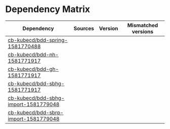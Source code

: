 # Dependency Matrix

Dependency | Sources | Version | Mismatched versions
---------- | ------- | ------- | -------------------
[cb-kubecd/bdd-spring-1581770488](https://github.com/cb-kubecd/bdd-spring-1581770488.git) |  | []() | 
[cb-kubecd/bdd-nh-1581771917](https://github.com/cb-kubecd/bdd-nh-1581771917.git) |  | []() | 
[cb-kubecd/bdd-gh-1581771917](https://github.com/cb-kubecd/bdd-gh-1581771917.git) |  | []() | 
[cb-kubecd/bdd-sbhg-1581771917](https://github.com/cb-kubecd/bdd-sbhg-1581771917.git) |  | []() | 
[cb-kubecd/bdd-sbhg-import-1581779048](https://github.com/cb-kubecd/bdd-sbhg-import-1581779048.git) |  | []() | 
[cb-kubecd/bdd-sbrp-import-1581779048](https://github.com/cb-kubecd/bdd-sbrp-import-1581779048.git) |  | []() | 
